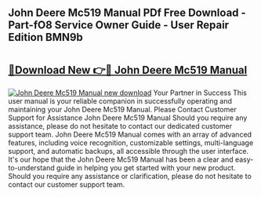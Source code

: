 ## John Deere Mc519 Manual PDf Free Download - Part-fO8 Service Owner Guide - User Repair Edition BMN9b

# <h2><a href="http://bc90243.oget.top/?id=John+Deere+Mc519+Manual">🔗Download New 👉🔴 John Deere Mc519 Manual</a></h2>

[![John Deere Mc519 Manual new download](https://i.imgur.com/5g1atiW.png)](http://bc90243.oget.top/?id=John+Deere+Mc519+Manual)
Your Partner in Success This user manual is your reliable companion in successfully operating and maintaining your John Deere Mc519 Manual. Please Contact Customer Support for Assistance John Deere Mc519 Manual Should you require any assistance, please do not hesitate to contact our dedicated customer support team. John Deere Mc519 Manual comes with an array of advanced features, including voice recognition, customizable settings, multi-language support, and automatic backups, all accessible through the user interface. It's our hope that the John Deere Mc519 Manual has been a clear and easy-to-understand guide in helping you get started with your new product. Should you require any assistance or clarification, please do not hesitate to contact our customer support team.

